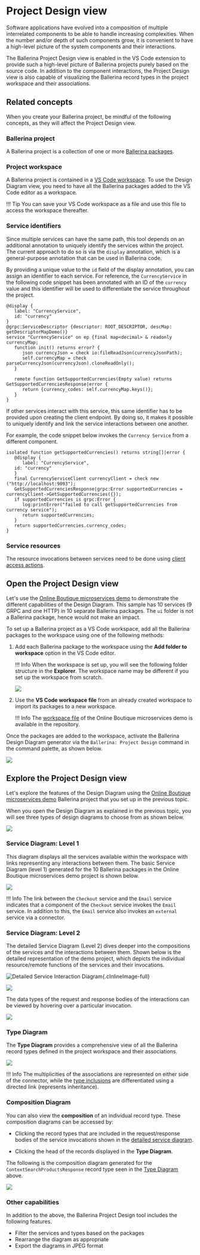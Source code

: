 # Project Design view

Software applications have evolved into a composition of multiple interrelated components to be able to handle increasing complexities. When the number and/or depth of such components grow, it is convenient to have a high-level picture of the system components and their interactions. 

The Ballerina Project Design view is enabled in the VS Code extension to provide such a high-level picture of Ballerina projects purely based on the source code. In addition to the component interactions, the Project Design view is also capable of visualizing the Ballerina record types in the project workspace and their associations.

## Related concepts

When you create your Ballerina project, be mindful of the following concepts, as they will affect the Project Design view.

### Ballerina project

A Ballerina project is a collection of one or more [Ballerina packages](https://ballerina.io/learn/package-references/).

### Project workspace

A Ballerina project is contained in a [VS Code workspace](https://code.visualstudio.com/docs/editor/workspaces). To use the Design Diagram view, you need to have all the Ballerina packages added to the VS Code editor as a workspace.

!!! Tip
    You can save your VS Code workspace as a file and use this file to access the workspace thereafter.

### Service identifiers

Since multiple services can have the same path, this tool depends on an additional annotation to uniquely identify the services within the project. The current approach to do so is via the `display` annotation, which is a general-purpose annotation that can be used in Ballerina code.

By providing a unique value to the `id` field of the display annotation, you can assign an identifier to each service. For reference, the `CurrencyService` in the following code snippet has been annotated with an ID of the `currency` value and this identifier will be used to differentiate the service throughout the project.

```ballerina
@display {
   label: "CurrencyService",
   id: "currency"
}
@grpc:ServiceDescriptor {descriptor: ROOT_DESCRIPTOR, descMap: getDescriptorMapDemo()}
service "CurrencyService" on ep {final map<decimal> & readonly currencyMap;
   function init() returns error? {
      json currencyJson = check io:fileReadJson(currencyJsonPath);
      self.currencyMap = check parseCurrencyJson(currencyJson).cloneReadOnly();
   }

   remote function GetSupportedCurrencies(Empty value) returns GetSupportedCurrenciesResponse|error {
      return {currency_codes: self.currencyMap.keys()};
   }
}
```

If other services interact with this service, this same identifier has to be provided upon creating the client endpoint. By doing so, it makes it possible to uniquely identify and link the service interactions between one another. 

For example, the code snippet below invokes the `Currency Service` from a different component.

```ballerina
isolated function getSupportedCurrencies() returns string[]|error {
   @display {
      label: "CurrencyService",
   id: "currency"
   }
   final CurrencyServiceClient currencyClient = check new ("http://localhost:9093");
   GetSupportedCurrenciesResponse|grpc:Error supportedCurrencies = currencyClient->GetSupportedCurrencies({});
   if supportedCurrencies is grpc:Error {
      log:printError("failed to call getSupportedCurrencies from currency service");
      return supportedCurrencies;
   }
   return supportedCurrencies.currency_codes;
}
```

### Service resources

The resource invocations between services need to be done using [client access actions](https://ballerina.io/downloads/swan-lake-release-notes/swan-lake-2201.2.0#support-for-resource-methods-in-client-objects).

## Open the Project Design view

Let's use the [Online Boutique microservices demo](https://github.com/ballerina-guides/gcp-microservices-demo) to demonstrate the different capabilities of the Design Diagram. This sample has 10 services (9 GRPC and one HTTP) in 10 separate Ballerina packages. The `ui` folder is not a Ballerina package, hence would not make an impact. 

To set up a Ballerina project as a VS Code workspace, add all the Ballerina packages to the workspace using one of the following methods: 

1. Add each Ballerina package to the workspace using the **Add folder to workspace** option in the VS Code editor. 

    !!! Info 
        When the workspace is set up, you will see the following folder structure in the **Explorer**. The workspace name may be different if you set up the workspace from scratch.

      <img src="https://wso2.com/ballerina/vscode/docs/img/visual-programming/project-design-view/workspace-structure.png)" class="cInlineImage-full"/>   

2. Use the **VS Code workspace file** from an already created workspace to import its packages to a new workspace.

    !!! Info 
        The [workspace file](https://github.com/ballerina-guides/gcp-microservices-demo/blob/main/project.code-workspace) of the Online Boutique microservices demo is available in the repository.          

Once the packages are added to the workspace, activate the Ballerina Design Diagram generator via the `Ballerina: Project Design` command in the command palette, as shown below.

   <img src="https://wso2.com/ballerina/vscode/docs/img/visual-programming/project-design-view/extension-command.gif)" class="cInlineImage-full"/>  

## Explore the Project Design view

Let's explore the features of the Design Diagram using the [Online Boutique microservices demo](https://github.com/ballerina-guides/gcp-microservices-demo) Ballerina project that you set up in the previous topic.

When you open the Design Diagram as explained in the previous topic, you will see three types of design diagrams to choose from as shown below. 

<img src="https://wso2.com/ballerina/vscode/docs/img/visual-programming/project-design-view/design-diagrams.png)" class="cInlineImage-full"/>  

### Service Diagram: Level 1

This diagram displays all the services available within the workspace with links representing any interactions between them. The basic Service Diagram (level 1) generated for the 10 Ballerina packages in the Online Boutique microservices demo project is shown below.

<img src="https://wso2.com/ballerina/vscode/docs/img/visual-programming/project-design-view/service-interaction-diagram.png)" class="cInlineImage-full"/> 

!!! Info
    The link between the `Checkout` service and the `Email` service indicates that a component of the `Checkout` service invokes the `Email` service. In addition to this, the `Email` service also invokes an `external` service via a connector.

### Service Diagram: Level 2

The detailed Service Diagram (Level 2) dives deeper into the compositions of the services and the interactions between them. Shown below is the detailed representation of the demo project, which depicts the individual resource/remote functions of the services and their invocations.

![Detailed Service Interaction Diagram](..){.cInlineImage-full}

<img src="https://wso2.com/ballerina/vscode/docs/img/visual-programming/project-design-view/detailed-service-interaction-diagram.png)" class="cInlineImage-full"/> 

The data types of the request and response bodies of the interactions can be viewed by hovering over a particular invocation.

<img src="https://wso2.com/ballerina/vscode/docs/img/visual-programming/project-design-view/request-response-data-popup.png)" class="cInlineImage-full"/>

### Type Diagram

The **Type Diagram** provides a comprehensive view of all the Ballerina record types defined in the project workspace and their associations.

<img src="https://wso2.com/ballerina/vscode/docs/img/visual-programming/project-design-view/types-diagram.png)" class="cInlineImage-full"/>

!!! Info
    The multiplicities of the associations are represented on either side of the connector, while the [type inclusions](https://ballerina.io/learn/by-example/type-inclusion-for-records/) are differentiated using a directed link (represents inheritance).

###   Composition Diagram

You can also view the **composition** of an individual record type. These composition diagrams can be accessed by:

-  Clicking the record types that are included in the request/response bodies of the service invocations shown in the [detailed service diagram](#service-diagram-level-2).

-  Clicking the head of the records displayed in the **Type Diagram**.

The following is the composition diagram generated for the `ContextSearchProductsResponse` record type seen in the [Type Diagram](#type-diagram) above.
   
<img src="https://wso2.com/ballerina/vscode/docs/img/visual-programming/project-design-view/type-composition-diagram.png)" class="cInlineImage-full"/>

### Other capabilities

In addition to the above, the Ballerina Project Design tool includes the following features.

- Filter the services and types based on the packages
- Rearrange the diagram as appropriate
- Export the diagrams in JPEG format
